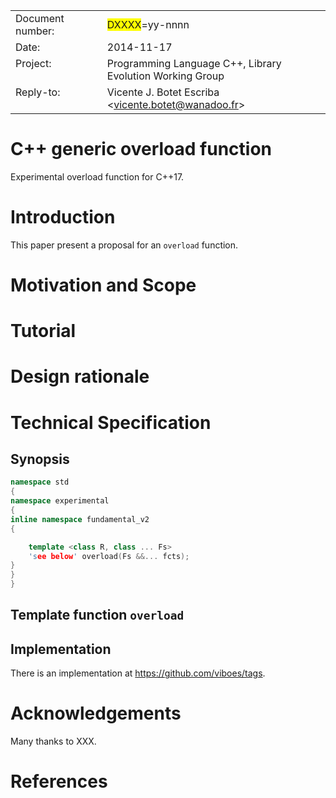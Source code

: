 <table border="0" cellpadding="0" cellspacing="0" style="border-collapse: collapse" bordercolor="#111111" width="607">
    <tr>
        <td width="172" align="left" valign="top">Document number:</td>
        <td width="435"><span style="background-color: #FFFF00">DXXXX</span>=yy-nnnn</td>
    </tr>
    <tr>
        <td width="172" align="left" valign="top">Date:</td>
        <td width="435">2014-11-17</td>
    </tr>
    <tr>
        <td width="172" align="left" valign="top">Project:</td>
        <td width="435">Programming Language C++, Library Evolution Working Group</td>
    </tr>
    <tr>
        <td width="172" align="left" valign="top">Reply-to:</td>
        <td width="435">Vicente J. Botet Escriba &lt;<a href="mailto:vicente.botet@wanadoo.fr">vicente.botet@wanadoo.fr</a>&gt;</td>
    </tr>
</table>

C++ generic overload function
=============================

Experimental overload function for C++17.

# Introduction

This paper present a proposal for an `overload` function.


# Motivation and Scope


# Tutorial

# Design rationale

# Technical Specification

## Synopsis 


```c++
namespace std
{
namespace experimental
{
inline namespace fundamental_v2
{

    template <class R, class ... Fs>
    'see below' overload(Fs &&... fcts);
}
}
}
```

## Template function `overload` 


## Implementation

There is an implementation at https://github.com/viboes/tags.

# Acknowledgements 

Many thanks to XXX. 

# References

